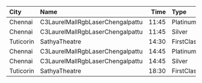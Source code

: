 | City      | Name                             |  Time | Type       | Price | Capacity | Booked |
| :-------- | :------------------------------- | ----: | :--------- | ----: | -------: | -----: |
| Chennai   | C3LaurelMallRgbLaserChengalpattu | 11:45 | Platinum   |  150₹ |      224 |     24 |
| Chennai   | C3LaurelMallRgbLaserChengalpattu | 11:45 | Silver     |  150₹ |       40 |      0 |
| Tuticorin | SathyaTheatre                    | 14:30 | FirstClass |   40₹ |      100 |      0 |
| Chennai   | C3LaurelMallRgbLaserChengalpattu | 14:45 | Platinum   |  150₹ |      224 |     24 |
| Chennai   | C3LaurelMallRgbLaserChengalpattu | 14:45 | Silver     |  150₹ |       40 |      0 |
| Tuticorin | SathyaTheatre                    | 18:30 | FirstClass |   40₹ |      100 |      0 |